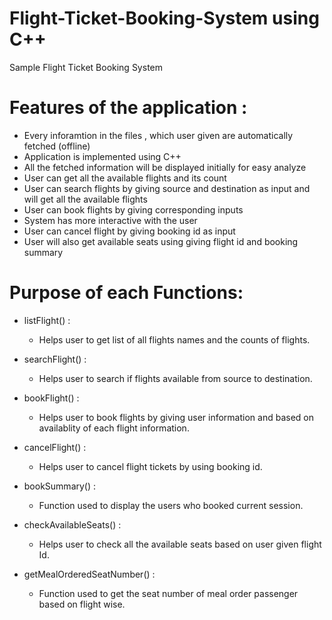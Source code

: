 # Flight-Ticket-Booking-System using C++
Sample Flight Ticket Booking System

# Features of the application :

* Every inforamtion in the files , which user given are automatically fetched (offline) <br/>
* Application is implemented using C++ <br/>
* All the fetched information will be displayed initially for easy analyze <br/>
* User can get all the available flights and its count <br/>
* User can search flights by giving source and destination as input and will get all the available flights <br/>
* User can book flights by giving corresponding inputs <br/>
* System has more interactive with the user <br/>
* User can cancel flight by giving booking id as input <br/>
* User will also get available seats using giving flight id and booking summary <br/>

# Purpose of each Functions:

* listFlight() : 
  - Helps user to get list of all flights names and the counts of flights.

* searchFlight() :
  - Helps user to search if flights available from source to destination.
 
* bookFlight() :
  - Helps user to book flights by giving user information and based on availablity of each flight information.
 
* cancelFlight() :
  - Helps user to cancel flight tickets by using booking id.

* bookSummary() :
  - Function used to display the users who booked current session.

* checkAvailableSeats() :
  - Helps user to check all the available seats based on user given flight Id.

* getMealOrderedSeatNumber() : 
  - Function used to get the seat number of meal order passenger based on flight wise.
